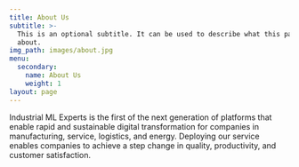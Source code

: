 ```yaml
---
title: About Us
subtitle: >-
  This is an optional subtitle. It can be used to describe what this page is
  about.
img_path: images/about.jpg
menu:
  secondary:
    name: About Us
    weight: 1
layout: page
---
```

Industrial ML Experts is the first of the next generation of platforms that enable rapid and sustainable digital transformation for companies in manufacturing, service, logistics, and energy. Deploying our service enables companies to achieve a step change in quality, productivity, and customer satisfaction.
